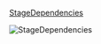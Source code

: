 [StageDependencies](assetlink://Packages/com.passivepicasso.thunderkit/Editor/Core/Pipelines/Jobs/StageDependencies.cs)

![StageDependencies](Packages/com.passivepicasso.thunderkit/Documentation/graphics/PipelineJobs/StageDependencies.png)
